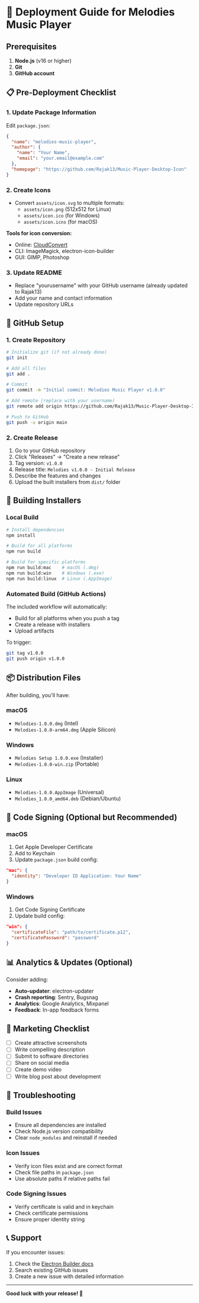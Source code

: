 # 🚀 Deployment Guide for Melodies Music Player

## Prerequisites

1. **Node.js** (v16 or higher)
2. **Git**
3. **GitHub account**

## 📋 Pre-Deployment Checklist

### 1. Update Package Information
Edit `package.json`:
```json
{
  "name": "melodies-music-player",
  "author": {
    "name": "Your Name",
    "email": "your.email@example.com"
  },
  "homepage": "https://github.com/Rajak13/Music-Player-Desktop-Icon"
}
```

### 2. Create Icons
- Convert `assets/icon.svg` to multiple formats:
  - `assets/icon.png` (512x512 for Linux)
  - `assets/icon.ico` (for Windows)
  - `assets/icon.icns` (for macOS)

**Tools for icon conversion:**
- Online: [CloudConvert](https://cloudconvert.com/)
- CLI: ImageMagick, electron-icon-builder
- GUI: GIMP, Photoshop

### 3. Update README
- Replace "yourusername" with your GitHub username (already updated to Rajak13)
- Add your name and contact information
- Update repository URLs

## 🐙 GitHub Setup

### 1. Create Repository
```bash
# Initialize git (if not already done)
git init

# Add all files
git add .

# Commit
git commit -m "Initial commit: Melodies Music Player v1.0.0"

# Add remote (replace with your username)
git remote add origin https://github.com/Rajak13/Music-Player-Desktop-Icon.git

# Push to GitHub
git push -u origin main
```

### 2. Create Release
1. Go to your GitHub repository
2. Click "Releases" → "Create a new release"
3. Tag version: `v1.0.0`
4. Release title: `Melodies v1.0.0 - Initial Release`
5. Describe the features and changes
6. Upload the built installers from `dist/` folder

## 🔨 Building Installers

### Local Build
```bash
# Install dependencies
npm install

# Build for all platforms
npm run build

# Build for specific platforms
npm run build:mac    # macOS (.dmg)
npm run build:win    # Windows (.exe)
npm run build:linux  # Linux (.AppImage)
```

### Automated Build (GitHub Actions)
The included workflow will automatically:
- Build for all platforms when you push a tag
- Create a release with installers
- Upload artifacts

To trigger:
```bash
git tag v1.0.0
git push origin v1.0.0
```

## 📦 Distribution Files

After building, you'll have:

### macOS
- `Melodies-1.0.0.dmg` (Intel)
- `Melodies-1.0.0-arm64.dmg` (Apple Silicon)

### Windows
- `Melodies Setup 1.0.0.exe` (Installer)
- `Melodies-1.0.0-win.zip` (Portable)

### Linux
- `Melodies-1.0.0.AppImage` (Universal)
- `Melodies_1.0.0_amd64.deb` (Debian/Ubuntu)

## 🔐 Code Signing (Optional but Recommended)

### macOS
1. Get Apple Developer Certificate
2. Add to Keychain
3. Update `package.json` build config:
```json
"mac": {
  "identity": "Developer ID Application: Your Name"
}
```

### Windows
1. Get Code Signing Certificate
2. Update build config:
```json
"win": {
  "certificateFile": "path/to/certificate.p12",
  "certificatePassword": "password"
}
```

## 📊 Analytics & Updates (Optional)

Consider adding:
- **Auto-updater**: electron-updater
- **Crash reporting**: Sentry, Bugsnag
- **Analytics**: Google Analytics, Mixpanel
- **Feedback**: In-app feedback forms

## 🎯 Marketing Checklist

- [ ] Create attractive screenshots
- [ ] Write compelling description
- [ ] Submit to software directories
- [ ] Share on social media
- [ ] Create demo video
- [ ] Write blog post about development

## 🔧 Troubleshooting

### Build Issues
- Ensure all dependencies are installed
- Check Node.js version compatibility
- Clear `node_modules` and reinstall if needed

### Icon Issues
- Verify icon files exist and are correct format
- Check file paths in `package.json`
- Use absolute paths if relative paths fail

### Code Signing Issues
- Verify certificate is valid and in keychain
- Check certificate permissions
- Ensure proper identity string

## 📞 Support

If you encounter issues:
1. Check the [Electron Builder docs](https://www.electron.build/)
2. Search existing GitHub issues
3. Create a new issue with detailed information

---

**Good luck with your release! 🎵**